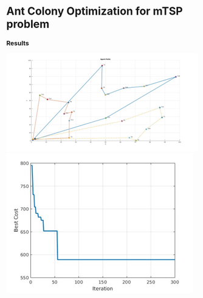 # Ant Colony Optimization for mTSP problem

### Results
<p float="left">
  <img src="result1.jpg" width="800" />
  <img src="cost.jpg" width="490" />
</p>
